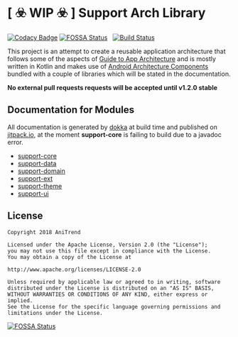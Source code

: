 # [ :biohazard: WIP :biohazard: ] Support Arch Library

[![Codacy Badge](https://api.codacy.com/project/badge/Grade/0543920046dd4a7f9f9aa3467876c640)](https://www.codacy.com/app/AniTrend/support-arch?utm_source=github.com&amp;utm_medium=referral&amp;utm_content=AniTrend/support-arch&amp;utm_campaign=Badge_Grade) [![FOSSA Status](https://app.fossa.io/api/projects/git%2Bgithub.com%2FAniTrend%2Fsupport-arch.svg?type=shield)](https://app.fossa.io/projects/git%2Bgithub.com%2FAniTrend%2Fsupport-arch?ref=badge_shield)
&nbsp; [![Build Status](https://travis-ci.org/AniTrend/support-arch.svg?branch=master)](https://travis-ci.org/AniTrend/support-arch)

This project is an attempt to create a reusable application architecture that follows some of the aspects of [Guide to App Architecture](https://developer.android.com/jetpack/docs/guide) and is mostly written in Kotlin and makes use of [Android Architecture Components](https://developer.android.com/topic/libraries/architecture/) bundled with a couple of libraries which will be stated in the documentation.

__No external pull requests requests will be accepted until v1.2.0 stable__

## Documentation for Modules

All documentation is generated by [dokka](https://github.com/Kotlin/dokka) at build time and published on [jitpack.io](https://jitpack.io/), at the moment **support-core** is failing to build due to a javadoc error.

- [support-core](https://javadoc.jitpack.io/com/github/anitrend/support-arch/support-core/1.2.0-rc07/javadoc)
- [support-data](https://javadoc.jitpack.io/com/github/anitrend/support-arch/support-data/1.2.0-rc07/javadoc)
- [support-domain](https://javadoc.jitpack.io/com/github/anitrend/support-arch/support-domain/1.2.0-rc07/javadoc)
- [support-ext](https://javadoc.jitpack.io/com/github/anitrend/support-arch/support-ext/1.2.0-rc07/javadoc)
- [support-theme](https://javadoc.jitpack.io/com/github/anitrend/support-arch/support-theme/1.2.0-rc07/javadoc)
- [support-ui](https://javadoc.jitpack.io/com/github/anitrend/support-arch/support-ui/1.2.0-rc07/javadoc)

## License

```
Copyright 2018 AniTrend

Licensed under the Apache License, Version 2.0 (the "License");
you may not use this file except in compliance with the License.
You may obtain a copy of the License at

http://www.apache.org/licenses/LICENSE-2.0

Unless required by applicable law or agreed to in writing, software
distributed under the License is distributed on an "AS IS" BASIS,
WITHOUT WARRANTIES OR CONDITIONS OF ANY KIND, either express or implied.
See the License for the specific language governing permissions and
limitations under the License.
```


[![FOSSA Status](https://app.fossa.io/api/projects/git%2Bgithub.com%2FAniTrend%2Fsupport-arch.svg?type=large)](https://app.fossa.io/projects/git%2Bgithub.com%2FAniTrend%2Fsupport-arch?ref=badge_large)